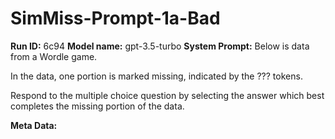 # SimMiss-Prompt-1a-Bad
**Run ID:** 6c94
**Model name:** gpt-3.5-turbo
**System Prompt:**
Below is data from a Wordle game.

In the data, one portion is marked missing, indicated by the ??? tokens. 

Respond to the multiple choice question by selecting the answer which best completes the missing portion of the data.
<EVAL-ENDCHAR>



**Meta Data:**
